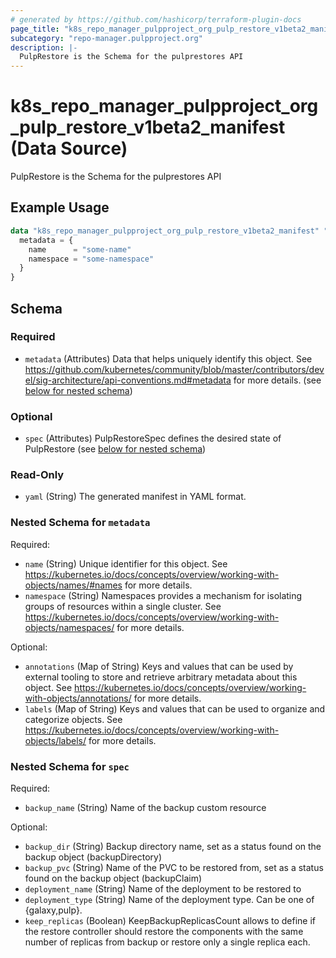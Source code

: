 ```yaml
---
# generated by https://github.com/hashicorp/terraform-plugin-docs
page_title: "k8s_repo_manager_pulpproject_org_pulp_restore_v1beta2_manifest Data Source - terraform-provider-k8s"
subcategory: "repo-manager.pulpproject.org"
description: |-
  PulpRestore is the Schema for the pulprestores API
---
```


# k8s_repo_manager_pulpproject_org_pulp_restore_v1beta2_manifest (Data Source)

PulpRestore is the Schema for the pulprestores API

## Example Usage

```terraform
data "k8s_repo_manager_pulpproject_org_pulp_restore_v1beta2_manifest" "example" {
  metadata = {
    name      = "some-name"
    namespace = "some-namespace"
  }
}
```

<!-- schema generated by tfplugindocs -->
## Schema

### Required

- `metadata` (Attributes) Data that helps uniquely identify this object. See https://github.com/kubernetes/community/blob/master/contributors/devel/sig-architecture/api-conventions.md#metadata for more details. (see [below for nested schema](#nestedatt--metadata))

### Optional

- `spec` (Attributes) PulpRestoreSpec defines the desired state of PulpRestore (see [below for nested schema](#nestedatt--spec))

### Read-Only

- `yaml` (String) The generated manifest in YAML format.

<a id="nestedatt--metadata"></a>
### Nested Schema for `metadata`

Required:

- `name` (String) Unique identifier for this object. See https://kubernetes.io/docs/concepts/overview/working-with-objects/names/#names for more details.
- `namespace` (String) Namespaces provides a mechanism for isolating groups of resources within a single cluster. See https://kubernetes.io/docs/concepts/overview/working-with-objects/namespaces/ for more details.

Optional:

- `annotations` (Map of String) Keys and values that can be used by external tooling to store and retrieve arbitrary metadata about this object. See https://kubernetes.io/docs/concepts/overview/working-with-objects/annotations/ for more details.
- `labels` (Map of String) Keys and values that can be used to organize and categorize objects. See https://kubernetes.io/docs/concepts/overview/working-with-objects/labels/ for more details.


<a id="nestedatt--spec"></a>
### Nested Schema for `spec`

Required:

- `backup_name` (String) Name of the backup custom resource

Optional:

- `backup_dir` (String) Backup directory name, set as a status found on the backup object (backupDirectory)
- `backup_pvc` (String) Name of the PVC to be restored from, set as a status found on the backup object (backupClaim)
- `deployment_name` (String) Name of the deployment to be restored to
- `deployment_type` (String) Name of the deployment type. Can be one of {galaxy,pulp}.
- `keep_replicas` (Boolean) KeepBackupReplicasCount allows to define if the restore controller should restore the components with the same number of replicas from backup or restore only a single replica each.
